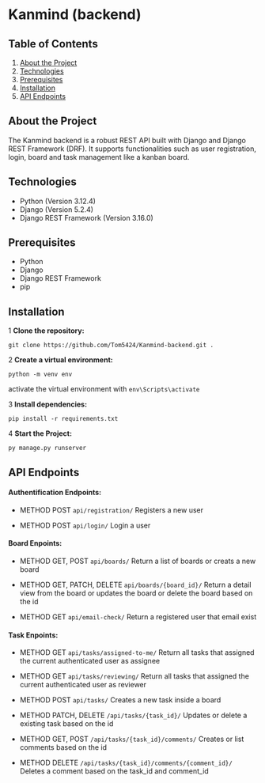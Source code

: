 # Kanmind (backend)


## Table of Contents


1. [About the Project](#about-the-project)
2. [Technologies](#technologies)
3. [Prerequisites](#prerequisites)
4. [Installation](#installation)
5. [API Endpoints](#api-endpoints)


## About the Project
The Kanmind backend is a robust REST API built with Django and Django REST Framework (DRF). It supports functionalities such as user registration, login, board and task management like a kanban board.


## Technologies

- Python (Version 3.12.4)
- Django (Version 5.2.4)
- Django REST Framework (Version 3.16.0)

  
## Prerequisites

  - Python
  - Django
  - Django REST Framework
  - pip


## Installation


1 **Clone the repository:**
  ```
  git clone https://github.com/Tom5424/Kanmind-backend.git .
  ```


2 **Create a virtual environment:**
  ```
  python -m venv env
  ```
  activate the virtual environment with ``` env\Scripts\activate ```
  


3 **Install dependencies:**
  ```
  pip install -r requirements.txt
  ``` 


4 **Start the Project:**
  ```
  py manage.py runserver
  ```


## API Endpoints


#### Authentification Endpoints:


- METHOD POST ``` api/registration/ ``` Registers a new user

- METHOD POST ``` api/login/ ``` Login a user


#### Board Enpoints:


 - METHOD GET, POST ``` api/boards/ ``` Return a list of boards or creats a new board

 - METHOD GET, PATCH, DELETE ``` api/boards/{board_id}/ ``` Return a detail view from the board or updates the board or delete the board based on the id 

 - METHOD GET ``` api/email-check/ ``` Return a registered user that email exist
  

#### Task Enpoints:


 - METHOD GET ``` api/tasks/assigned-to-me/ ``` Return all tasks that assigned the current authenticated user as assignee 

 - METHOD GET ``` api/tasks/reviewing/ ``` Return all tasks that assigned the current authenticated user as reviewer 

 - METHOD POST ``` api/tasks/ ``` Creates a new task inside a board

 - METHOD PATCH, DELETE ``` /api/tasks/{task_id}/ ``` Updates or delete a existing task based on the id

 - METHOD GET, POST ``` /api/tasks/{task_id}/comments/ ``` Creates or list comments based on the id

 - METHOD DELETE ``` /api/tasks/{task_id}/comments/{comment_id}/ ``` Deletes a comment based on the task_id and comment_id
